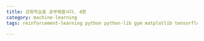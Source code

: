 ```yaml
---
title: 강화학습을 공부해봅시다. 4편 
category: machine-learning
tags: reinforcement-learning python python-lib gym matplotlib tensorflow q-network

---
```




